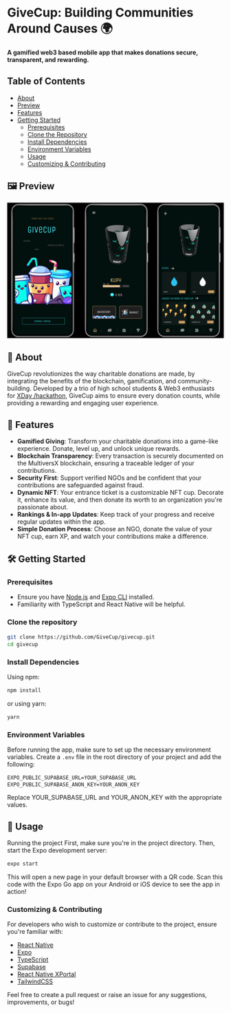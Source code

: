 # GiveCup: Building Communities Around Causes 🌍
**A gamified web3 based mobile app that makes donations secure, transparent, and rewarding.**

## Table of Contents
- [About](#-about)
- [Preview](#-preview)
- [Features](#-features)
- [Getting Started](#-getting-started)
  * [Prerequisites](#prerequisites)
  * [Clone the Repository](#clone-the-repository)
  * [Install Dependencies](#install-dependencies)
  * [Environment Variables](#environment-variables)
  * [Usage](#-usage)
  * [Customizing & Contributing](#customizing--contributing)

## 🖼 Preview
![App preview](preview.png)

## 📜 About
GiveCup revolutionizes the way charitable donations are made, by integrating the benefits of the blockchain, gamification, and community-building. Developed by a trio of high school students & Web3 enthusiasts for [XDay /hackathon](https://xday.com/hackathon), GiveCup aims to ensure every donation counts, while providing a rewarding and engaging user experience.

## 🚀 Features
- **Gamified Giving**: Transform your charitable donations into a game-like experience. Donate, level up, and unlock unique rewards.
- **Blockchain Transparency**: Every transaction is securely documented on the MultiversX blockchain, ensuring a traceable ledger of your contributions.
- **Security First**: Support verified NGOs and be confident that your contributions are safeguarded against fraud.
- **Dynamic NFT**: Your entrance ticket is a customizable NFT cup. Decorate it, enhance its value, and then donate its worth to an organization you're passionate about.
- **Rankings & In-app Updates**: Keep track of your progress and receive regular updates within the app.
- **Simple Donation Process**: Choose an NGO, donate the value of your NFT cup, earn XP, and watch your contributions make a difference.

## 🛠 Getting Started

### Prerequisites
- Ensure you have [Node.js](https://nodejs.org/) and [Expo CLI](https://docs.expo.dev/get-started/installation/) installed.
- Familiarity with TypeScript and React Native will be helpful.

### Clone the repository
```bash
git clone https://github.com/GiveCup/givecup.git
cd givecup
```
### Install Dependencies
Using npm:
```bash
npm install
```

or using yarn:
```bash
yarn
```

### Environment Variables
Before running the app, make sure to set up the necessary environment variables. Create a `.env` file in the root directory of your project and add the following:

```env
EXPO_PUBLIC_SUPABASE_URL=YOUR_SUPABASE_URL
EXPO_PUBLIC_SUPABASE_ANON_KEY=YOUR_ANON_KEY
```
Replace YOUR_SUPABASE_URL and YOUR_ANON_KEY with the appropriate values.

## 📖 Usage
Running the project
First, make sure you're in the project directory. Then, start the Expo development server:
```bash
expo start
```
This will open a new page in your default browser with a QR code. Scan this code with the Expo Go app on your Android or iOS device to see the app in action!

### Customizing & Contributing
For developers who wish to customize or contribute to the project, ensure you're familiar with:
- [React Native](https://reactnative.dev/)
- [Expo](https://expo.dev/)
- [TypeScript](https://www.typescriptlang.org/)
- [Supabase](https://supabase.io/)
- [React Native XPortal](https://github.com/sash20m/react-native-xportal)
- [TailwindCSS](https://tailwindcss.com/)

Feel free to create a pull request or raise an issue for any suggestions, improvements, or bugs!

